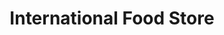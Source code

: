 ---
title: "International Food Store"
url: /blackpool/international-food-store/
shop: Lebensmittel
---
